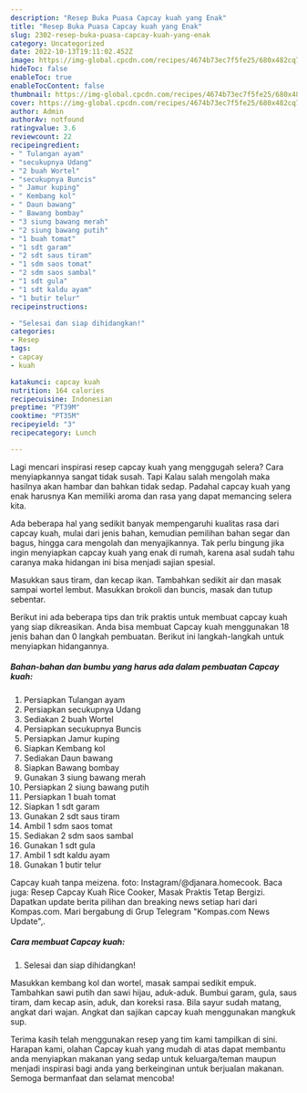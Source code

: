 ```yaml
---
description: "Resep Buka Puasa Capcay kuah yang Enak"
title: "Resep Buka Puasa Capcay kuah yang Enak"
slug: 2302-resep-buka-puasa-capcay-kuah-yang-enak
category: Uncategorized
date: 2022-10-13T19:11:02.452Z
image: https://img-global.cpcdn.com/recipes/4674b73ec7f5fe25/680x482cq70/capcay-kuah-foto-resep-utama.jpg
hideToc: false
enableToc: true
enableTocContent: false
thumbnail: https://img-global.cpcdn.com/recipes/4674b73ec7f5fe25/680x482cq70/capcay-kuah-foto-resep-utama.jpg
cover: https://img-global.cpcdn.com/recipes/4674b73ec7f5fe25/680x482cq70/capcay-kuah-foto-resep-utama.jpg
author: Admin
authorAv: notfound
ratingvalue: 3.6
reviewcount: 22
recipeingredient:
- " Tulangan ayam"
- "secukupnya Udang"
- "2 buah Wortel"
- "secukupnya Buncis"
- " Jamur kuping"
- " Kembang kol"
- " Daun bawang"
- " Bawang bombay"
- "3 siung bawang merah"
- "2 siung bawang putih"
- "1 buah tomat"
- "1 sdt garam"
- "2 sdt saus tiram"
- "1 sdm saos tomat"
- "2 sdm saos sambal"
- "1 sdt gula"
- "1 sdt kaldu ayam"
- "1 butir telur"
recipeinstructions:

- "Selesai dan siap dihidangkan!"
categories:
- Resep
tags:
- capcay
- kuah

katakunci: capcay kuah 
nutrition: 164 calories
recipecuisine: Indonesian
preptime: "PT39M"
cooktime: "PT35M"
recipeyield: "3"
recipecategory: Lunch

---
```



Lagi mencari inspirasi resep capcay kuah yang menggugah selera? Cara menyiapkannya sangat tidak susah. Tapi Kalau salah mengolah maka hasilnya akan hambar dan bahkan tidak sedap. Padahal capcay kuah yang enak harusnya Kan memiliki aroma dan rasa yang dapat memancing selera kita.


Ada beberapa hal yang sedikit banyak mempengaruhi kualitas rasa dari capcay kuah, mulai dari jenis bahan, kemudian pemilihan bahan segar dan bagus, hingga cara mengolah dan menyajikannya. Tak perlu bingung jika ingin menyiapkan capcay kuah yang enak di rumah, karena asal sudah tahu caranya maka hidangan ini bisa menjadi sajian spesial.

Masukkan saus tiram, dan kecap ikan. Tambahkan sedikit air dan masak sampai wortel lembut. Masukkan brokoli dan buncis, masak dan tutup sebentar.


Berikut ini ada beberapa tips dan trik praktis untuk membuat capcay kuah yang siap dikreasikan. Anda bisa membuat Capcay kuah menggunakan 18 jenis bahan dan 0 langkah pembuatan. Berikut ini langkah-langkah untuk menyiapkan hidangannya.

<!--inarticleads1-->

##### Bahan-bahan dan bumbu yang harus ada dalam pembuatan Capcay kuah:

1. Persiapkan  Tulangan ayam
1. Persiapkan secukupnya Udang
1. Sediakan 2 buah Wortel
1. Persiapkan secukupnya Buncis
1. Persiapkan  Jamur kuping
1. Siapkan  Kembang kol
1. Sediakan  Daun bawang
1. Siapkan  Bawang bombay
1. Gunakan 3 siung bawang merah
1. Persiapkan 2 siung bawang putih
1. Persiapkan 1 buah tomat
1. Siapkan 1 sdt garam
1. Gunakan 2 sdt saus tiram
1. Ambil 1 sdm saos tomat
1. Sediakan 2 sdm saos sambal
1. Gunakan 1 sdt gula
1. Ambil 1 sdt kaldu ayam
1. Gunakan 1 butir telur


Capcay kuah tanpa meizena. foto: Instagram/@djanara.homecook. Baca juga: Resep Capcay Kuah Rice Cooker, Masak Praktis Tetap Bergizi. Dapatkan update berita pilihan dan breaking news setiap hari dari Kompas.com. Mari bergabung di Grup Telegram &#34;Kompas.com News Update&#34;,. 

<!--inarticleads2-->

##### Cara membuat Capcay kuah:


1. Selesai dan siap dihidangkan!

Masukkan kembang kol dan wortel, masak sampai sedikit empuk. Tambahkan sawi putih dan sawi hijau, aduk-aduk. Bumbui garam, gula, saus tiram, dam kecap asin, aduk, dan koreksi rasa. Bila sayur sudah matang, angkat dari wajan. Angkat dan sajikan capcay kuah menggunakan mangkuk sup. 

Terima kasih telah menggunakan resep yang tim kami tampilkan di sini. Harapan kami, olahan Capcay kuah yang mudah di atas dapat membantu anda menyiapkan makanan yang sedap untuk keluarga/teman maupun menjadi inspirasi bagi anda yang berkeinginan untuk berjualan makanan. Semoga bermanfaat dan selamat mencoba!
